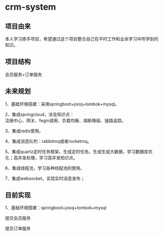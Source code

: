 # crm-system

## 项目由来
本人学习练手项目，希望通过这个项目整合自己在平时工作和业余学习中所学到的知识。

## 项目结构
会员服务+订单服务

## 未来规划
1、基础环境搭建：采用springboot+jooq+lombok+mysql。

2、集成springcloud，涉及知识点：  
注册中心、网关、fegin调用、负载均衡、熔断降级、链路追踪。

3、集成redis使用。

4、集成消息队列：rabbitmq或者rocketmq。

5、集成quartz定时任务框架，生成定时任务。生成生成大数据，学习数据库优化；高并发处理，学习高并发知识点。

6、集成线程池，学习各种线程池的使用。

7、集成websocket，实现实时消息发布；

## 目前实现

1、基础环境搭建：springboot+jooq+lombok+mysql

提交会员服务

提交订单服务